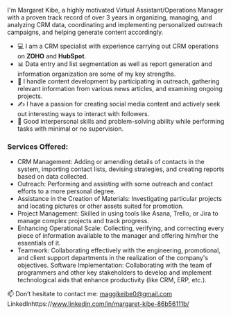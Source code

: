 I'm Margaret Kibe, a highly motivated Virtual Assistant/Operations Manager with a proven track record of over 3 years in organizing, managing, and analyzing CRM data, coordinating and implementing personalized outreach campaigns, and helping generate content accordingly.

- 💻 I am a CRM specialist with experience carrying out CRM operations on **ZOHO** and **HubSpot**.
- 📊 Data entry and list segmentation as well as report generation and information organization are some of my key strengths.
- 📰 I handle content development by participating in outreach, gathering relevant information from various news articles, and examining ongoing projects.
- ✍️ I have a passion for creating social media content and actively seek out interesting ways to interact with followers.
- 🌟 Good interpersonal skills and problem-solving ability while performing tasks with minimal or no supervision.

### Services Offered:
- CRM Management: Adding or amending details of contacts in the system, importing contact lists, devising strategies, and creating reports based on data collected.
- Outreach: Performing and assisting with some outreach and contact efforts to a more personal degree.
- Assistance in the Creation of Materials: Investigating particular projects and locating pictures or other assets suited for promotion.
- Project Management: Skilled in using tools like Asana, Trello, or Jira to manage complex projects and track progress.
- Enhancing Operational Scale: Collecting, verifying, and correcting every piece of information available to the manager and offering him/her the essentials of it.
- Teamwork: Collaborating effectively with the engineering, promotional, and client support departments in the realization of the company's objectives.
Software Implementation: Collaborating with the team of programmers and other key stakeholders to develop and implement technological aids that enhance productivity (like CRM, ERP, etc.).

📫 Don’t hesitate to contact me: maggikeibe0@gmail.com LinkedInhttps://www.linkedin.com/in/margaret-kibe-86b56111b/




